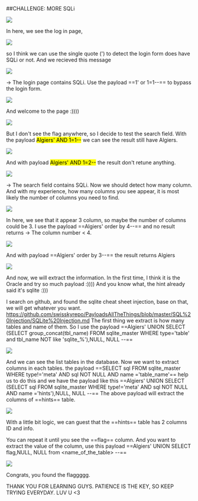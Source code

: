 ##CHALLENGE: MORE SQLi

<img src ="img/img1.png">

In here, we see the log in page,

<img src ="img/img2.png">

so I think we can use the single quote (') to detect the login form does have SQLi or not.
And we recieved this message

<img src ="img/detect.png">

-> The login page contains SQLi. Use the payload ==1' or 1=1--== to bypass the login form.

<img src = "img/img3.png">

And welcome to the page :))))

<img src = "img/welcome.png">

But I don't see the flag anywhere, so I decide to test the search field.
With the payload  <mark>Algiers' AND 1=1--</mark> we can see the result still have Algiers.

<img src = "img/img4.png">

And with payload <mark>Algiers' AND 1=2--</mark> the result don't retune anything.

<img src = "img/img5.png">

-> The search field contains SQLi.
Now we should detect how many column. And with my experience, how many columns you see appear, it is most likely the number of columns you need to find.

<img src = "img/img6.png">

In here, we see that it appear 3 column, so maybe the number of columns could be 3.
I use the payload ==Algiers' order by 4--== and no result returns -> The column number < 4.

<img src = "img/img7.png">

And with payload ==Algiers' order by 3--== the result returns Algiers 

<img src = "img/img8.png">

And now, we will extract the information.
In the first time, I think it is the Oracle and try so much payload :)))) And you know what, the hint already said it's sqlite :))) 

I search on github, and found the sqlite cheat sheet injection, base on that, we will get whatever you want.
https://github.com/swisskyrepo/PayloadsAllTheThings/blob/master/SQL%20Injection/SQLite%20Injection.md
The first thing we extract is how many tables and name of them. So I use the payload ==Algiers' UNION SELECT (SELECT group_concat(tbl_name) FROM sqlite_master WHERE type='table' and tbl_name NOT like 'sqlite_%'),NULL, NULL --== 

<img src = "img/img10.png">

And we can see the list tables in the database. Now we want to extract columns in each tables.
the payload ==SELECT sql FROM sqlite_master WHERE type!='meta' AND sql NOT NULL AND name ='table_name'== help us to do this and we have the payload like this ==Algiers' UNION SELECT (SELECT sql FROM sqlite_master WHERE type!='meta' AND sql NOT NULL AND name ='hints'),NULL, NULL --== 
The above payload will extract the columns of ==hints== table.

<img src = "img/img11.png">

With a little bit logic, we can guest that the ==hints== table has 2 columns ID and info.

You can repeat it until you see the ==flag== column.
And you want to extract the value of the column, use this payload ==Algiers' UNION SELECT flag,NULL, NULL from <name_of_the_table> --==

<img src ="img/flag.png">

Congrats, you found the flaggggg.

THANK YOU FOR LEARNING GUYS.
PATIENCE IS THE KEY, SO KEEP TRYING EVERYDAY. LUV U <3
